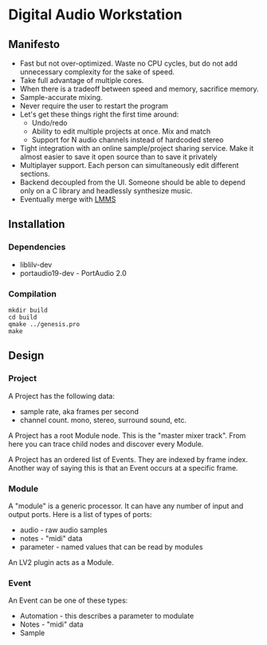 # Digital Audio Workstation

## Manifesto

 * Fast but not over-optimized. Waste no CPU cycles, but do not add
   unnecessary complexity for the sake of speed.
 * Take full advantage of multiple cores.
 * When there is a tradeoff between speed and memory, sacrifice memory.
 * Sample-accurate mixing.
 * Never require the user to restart the program
 * Let's get these things right the first time around:
   - Undo/redo
   - Ability to edit multiple projects at once. Mix and match
   - Support for N audio channels instead of hardcoded stereo
 * Tight integration with an online sample/project sharing service. Make it
   almost easier to save it open source than to save it privately
 * Multiplayer support. Each person can simultaneously edit different sections.
 * Backend decoupled from the UI. Someone should be able to depend only
   on a C library and headlessly synthesize music.
 * Eventually merge with [LMMS](https://github.com/LMMS/lmms)

## Installation

### Dependencies

 * liblilv-dev
 * portaudio19-dev - PortAudio 2.0

### Compilation

```
mkdir build
cd build
qmake ../genesis.pro
make
```

## Design

### Project

A Project has the following data:

 * sample rate, aka frames per second
 * channel count. mono, stereo, surround sound, etc.

A Project has a root Module node. This is the "master mixer track".
From here you can trace child nodes and discover every Module.

A Project has an ordered list of Events. They are indexed by frame index.
Another way of saying this is that an Event occurs at a specific frame.


### Module

A "module" is a generic processor. It can have any number of input and output
ports. Here is a list of types of ports:

 * audio - raw audio samples
 * notes - "midi" data
 * parameter - named values that can be read by modules

An LV2 plugin acts as a Module.


### Event

An Event can be one of these types:

 * Automation - this describes a parameter to modulate
 * Notes - "midi" data
 * Sample
